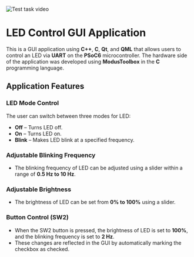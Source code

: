 ![Test task video](testtask.gif)

# LED Control GUI Application

This is a GUI application using **C++**, **C**, **Qt**, and **QML** that allows users to control an LED via **UART** on the **PSoC6** microcontroller. The hardware side of the application was developed using **ModusToolbox** in the **C** programming language.

## Application Features

### LED Mode Control

The user can switch between three modes for LED:

- **Off** – Turns LED off.
- **On** – Turns LED on.
- **Blink** – Makes LED blink at a specified frequency.

### Adjustable Blinking Frequency

- The blinking frequency of LED can be adjusted using a slider within a range of **0.5 Hz to 10 Hz**.

### Adjustable Brightness

- The brightness of LED can be set from **0% to 100%** using a slider.

### Button Control (SW2)

- When the SW2 button is pressed, the brightness of LED is set to **100%**, and the blinking frequency is set to **2 Hz**. 
- These changes are reflected in the GUI by automatically marking the checkbox as checked.
